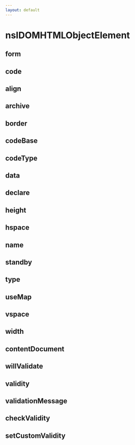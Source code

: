 ```yaml
---
layout: default
---
```


# nsIDOMHTMLObjectElement #

## form ##

## code ##

## align ##

## archive ##

## border ##

## codeBase ##

## codeType ##

## data ##

## declare ##

## height ##

## hspace ##

## name ##

## standby ##

## type ##

## useMap ##

## vspace ##

## width ##

## contentDocument ##

## willValidate ##

## validity ##

## validationMessage ##

## checkValidity ##

## setCustomValidity ##
